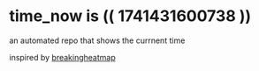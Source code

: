 # time_now is (( 1741431600738 ))

an automated repo that shows the currnent time

inspired by [breakingheatmap](https://github.com/breakingheatmap/breakingheatmap)